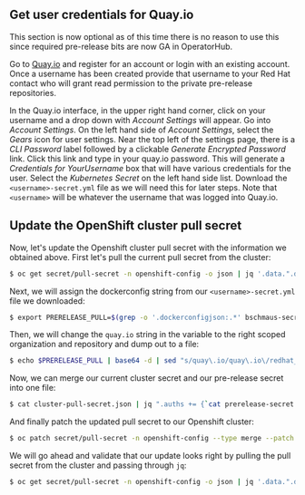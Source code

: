 
## Get user credentials for Quay.io

This section is now optional as of this time there is no reason to use this since
required pre-release bits are now GA in OperatorHub.

Go to [Quay.io](https://quay.io) and register for an account or login with an
existing account. Once a username has been created provide that username to
your Red Hat contact who will grant read permission to the private pre-release
repositories.

In the Quay.io interface, in the upper right hand corner, click on your
username and a drop down with *Account Settings* will appear. Go into *Account
Settings*. On the left hand side of *Account Settings*, select the *Gears* icon
for user settings. Near the top left of the settings page, there is a *CLI
Password* label followed by a clickable *Generate Encrypted Password* link.
Click this link and type in your quay.io password. This will generate a
*Credentials for YourUsername* box that will have various credentials for the
user. Select the *Kubernetes Secret* on the left hand side list. Download the
`<username>-secret.yml` file as we will need this for later steps. Note that
`<username>` will be whatever the username that was logged into Quay.io.

## Update the OpenShift cluster pull secret

Now, let's update the Openshift cluster pull secret with the information we obtained above. First let's pull the
current pull secret from the cluster:

~~~bash
$ oc get secret/pull-secret -n openshift-config -o json | jq '.data.".dockerconfigjson"' | tr -d '"' | base64 -d > cluster-pull-secret.json
~~~

Next, we will assign the dockerconfig string from our `<username>-secret.yml`
file we downloaded:

~~~bash
$ export PRERELEASE_PULL=$(grep -o '.dockerconfigjson:.*' bschmaus-secret.yml | cut -f2- -d: | sed 's/^[ \t]*//;s/[ \t]*$//')
~~~

Then, we will change the `quay.io` string in the variable to the right scoped
organization and repository and dump out to a file:

~~~bash
$ echo $PRERELEASE_PULL | base64 -d | sed "s/quay\.io/quay\.io\/redhat_emp1\/ecosys-nvidia/g" | tail -n +3 | head -n -2 > prerelease-secret.json
~~~

Now, we can merge our current cluster secret and our pre-release secret into
one file:

~~~bash
$ cat cluster-pull-secret.json | jq ".auths += {`cat prerelease-secret.json`}" > merged-pull-secret.json
~~~

And finally patch the updated pull secret to our Openshift cluster:

~~~bash
$ oc patch secret/pull-secret -n openshift-config --type merge --patch '{"data":{".dockerconfigjson":"'$(cat merged-pull-secret.json | tr -d '[:space:]' | base64 -w 0)'"}}'
~~~

We will go ahead and validate that our update looks right by pulling the pull
secret from the cluster and passing through `jq`:

~~~bash
$ oc get secret/pull-secret -n openshift-config -o json | jq '.data.".dockerconfigjson"' | tr -d '"' | base64 -d | python3 -m json.tool
~~~

